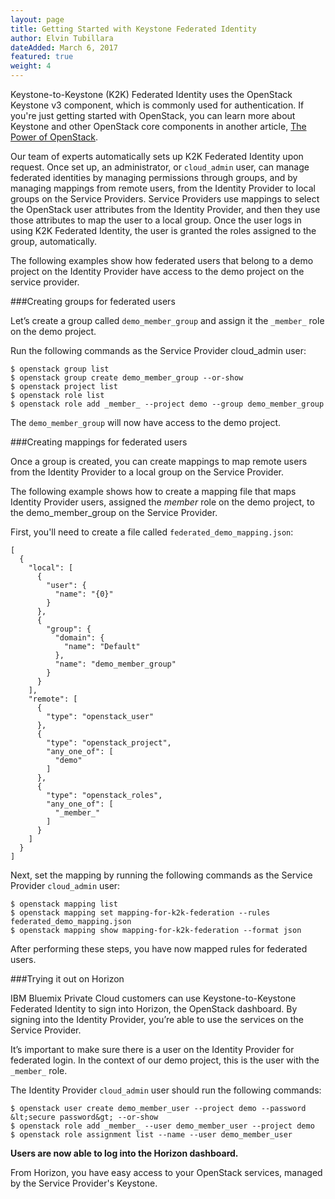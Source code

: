 ```yaml
---
layout: page
title: Getting Started with Keystone Federated Identity
author: Elvin Tubillara
dateAdded: March 6, 2017
featured: true
weight: 4
---
```



Keystone-to-Keystone (K2K) Federated Identity uses the OpenStack Keystone v3 component, which is commonly used for authentication. If you're just getting started with OpenStack, you can learn more about Keystone and other OpenStack core components in another article, [The Power of OpenStack](https://www.ibm.com/blogs/bluemix/2016/07/the-power-of-openstack/).

Our team of experts automatically sets up K2K Federated Identity upon request. Once set up, an administrator, or `cloud_admin` user, can manage federated identities by managing permissions through groups, and by managing mappings from remote users, from the Identity Provider to local groups on the Service Providers. Service Providers use mappings to select the OpenStack user attributes from the Identity Provider, and then they use those attributes to map the user to a local group. Once the user logs in using K2K Federated Identity, the user is granted the roles assigned to the group, automatically.

The following examples show how federated users that belong to a demo project on the Identity Provider have access to the demo project on the service provider.

###Creating groups for federated users

Let’s create a group called `demo_member_group` and assign it the `_member_` role on the demo project.

Run the following commands as the Service Provider cloud_admin user:

```
$ openstack group list
$ openstack group create demo_member_group --or-show
$ openstack project list
$ openstack role list
$ openstack role add _member_ --project demo --group demo_member_group
```

The `demo_member_group` will now have access to the demo project.

###Creating mappings for federated users

Once a group is created, you can create mappings to map remote users from the Identity Provider to a local group on the Service Provider.

The following example shows how to create a mapping file that maps Identity Provider users, assigned the _member_ role on the demo project, to the demo_member_group on the Service Provider.

First, you'll need to create a file called `federated_demo_mapping.json`:
```
[
  {
    "local": [
      {
        "user": {
          "name": "{0}"
        }
      },
      {
        "group": {
          "domain": {
            "name": "Default"
          },
          "name": "demo_member_group"
        }
      }
    ],
    "remote": [
      {
        "type": "openstack_user"
      },
      {
        "type": "openstack_project",
        "any_one_of": [
          "demo"
        ]
      },
      {
        "type": "openstack_roles",
        "any_one_of": [
          "_member_"
        ]
      }
    ]
  }
]
```

Next, set the mapping by running the following commands as the Service Provider `cloud_admin` user:

```
$ openstack mapping list
$ openstack mapping set mapping-for-k2k-federation --rules federated_demo_mapping.json
$ openstack mapping show mapping-for-k2k-federation --format json
```

After performing these steps, you have now mapped rules for federated users.

###Trying it out on Horizon

IBM Bluemix Private Cloud customers can use Keystone-to-Keystone Federated Identity to sign into Horizon, the OpenStack dashboard. By signing into the Identity Provider, you’re able to use the services on the Service Provider.

It’s important to make sure there is a user on the Identity Provider for federated login. In the context of our demo project, this is the user with the `_member_` role.

The Identity Provider `cloud_admin` user should run the following commands:

```
$ openstack user create demo_member_user --project demo --password &lt;secure password&gt; --or-show
$ openstack role add _member_ --user demo_member_user --project demo
$ openstack role assignment list --name --user demo_member_user
```

**Users are now able to log into the Horizon dashboard.**

From Horizon, you have easy access to your OpenStack services, managed by the Service Provider's Keystone.

